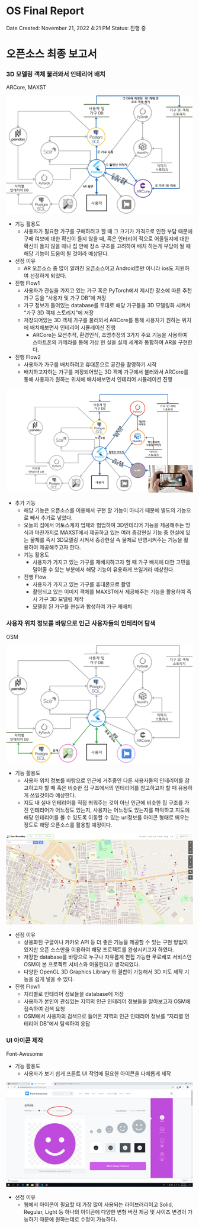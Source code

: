 # OS Final Report

Date Created: November 21, 2022 4:21 PM
Status: 진행 중

# 오픈소스 최종 보고서

### 3D 모델링 객체 불러와서 인테리어 배치

ARCore, MAXST

<img src="../Image_file/DFD1.jpeg">

- 기능 활용도
    - 사용자가 필요한 가구를 구매하려고 할 때 그 크기가 가격으로 인한 부담 때문에 구매 여보에 대한 확신이 들지 않을 때, 혹은 인터리어 적으로 어울릴지에 대한 확신이 들지 않을 때나 집 안에 장소 구조를 고려하여 배치 하는게 부담이 될 때 해당 기능이 도움이 될 것이라 예상된다.
- 선정 이유
    - AR 오픈소스 중 많이 알려진 오픈소스이고 Android뿐만 아니라 ios도 지원하여 선정하게 되었다.
- 진행 Flow1
    - 사용자가 관심을 가지고 있는 가구 혹은 PyTorch에서 제시한 장소에 따른 추천 가구 등을 “사용자 및 가구 DB”에 저장
    - 가구 정보가 들어있는 database를 토대로 해당 가구들을 3D 모델링화 시켜서  “가구 3D 객체 스토리지”에 저장
    - 저장되어있는 3D 객체 가구를 불러와서 ARCore를 통해 사용자가 원하는 위치에 배치해보면서 인테리어 시뮬레이션 진행
        - ARCore는 모션추적, 환경인식, 조명추정의 3가지 주요 기능을 사용하여 스마트폰의 카메라를 통해 가상 현
        실을 실제 세계와 통합하여 AR을 구현한다.
- 진행 Flow2
    - 사용자가 가구를 배치하려고 휴대폰으로 공간을 촬영하기 시작
    - 배치하고자하는 가구를 저장되어있는 3D 객체 가구에서 불러와서 ARCore를 통해 사용자가 원하는 위치에 배치해보면서 인테리어 시뮬레이션 진행

<img src="../Image_file/DFD2.jpeg">

- 추가 기능
    - 해당 기능은 오픈소스를 이용해서 구현 할 기능이 아니기 때문에 별도의 기능으로 빼서 추가로 넣었다.
    - 오늘의 집에서 어토스케치 업체와 협업하여 3D인테리어 기능을 제공해주는 방식과 마찬가지로 MAXST에서 제공하고 있는 여러 증강현실 기능 중 현실에 있는 물체를 즉시 3D모델링 시켜서 증강현실 속 물체로 반영시켜주는 기능을 활용하여 제공해주고자 한다.
    - 기능 활용도
        - 사용자가 가지고 있는 가구를 재배치하고자 할 때 가구 배치에 대한 고민을 덜어줄 수 있는 부분에서 해당 기능이 유용하게 쓰일거라 예상한다.
    - 진행 Flow
        - 사용자가 가지고 있는 가구를 휴대폰으로 촬영
        - 촬영되고 있는 이미지 객체를 MAXST에서 제공해주는 기능을 활용하여 즉시 가구 3D 모델링 제작
        - 모델링 된 가구를 현실과 합성하여 가구 재배치

### 사용자 위치 정보를 바탕으로 인근 사용자들의 인테리어 탐색

OSM

<img src="../Image_file/DFD3.jpeg">

- 기능 활용도
    - 사용자 위치 정보를 바탕으로 인근에 거주중인 다른 사용자들의 인테리어를 참고하고자 할 때 혹은 비슷한 집 구조에서의 인테리어를 참고하고자 할 때 유용하게 쓰일것이라 예상한다.
    - 지도 내 실내 인테리어를 직접 띄워주는 것이 아닌 인근에 비슷한 집 구조를 가진 인테리어가 어느정도 있는지, 사용자는 어느정도 있는지를 파악하고 지도에 해당 인테리어를 볼 수 있도록 이동할 수 있는 url정보를 아이콘 형태로 띄우는 정도로 해당 오픈소스를 활용할 예정이다.

<img src="../Image_file/OSM2.jpeg">

- 선정 이유
    - 상용화된 구글이나 카카오 API 등 더 좋은 기능을 제공할 수 있는 구현 방법이 있지만 오픈 소스만을 이용하여 해당 프로젝트를 완성시키고자 하였다.
    - 저장한 database를 바탕으로 누구나 자유롭게 편집 가능한 무료배포 서비스인 OSM이 본 프로젝트 서비스와 어울린다고 생각되었다.
    - 다양한 OpenGL 3D Graphics Library 와 결합이 가능해서 3D 지도 제작 기능을 쉽게 넣을 수 있다.
- 진행 Flow1
    - 지리별로 인테리어 정보들을 database에 저장
    - 사용자가 본인이 관심있는 지역의 인근 인테리어 정보들을 알아보고자 OSM에 접속하여 검색 요청
    - OSM에서 사용자의 검색으로 들어온 지역의 인근 인테리어 정보를 “지리별 인테리어 DB”에서 탐색하여 응답
    

### UI 아이콘 제작

Font-Awesome

- 기능 활용도
    - 사용자가 보기 쉽게 프론트 UI 작업에 필요한 아이콘을 다체롭게 제작

<img src="../Image_file/FontAwesome2.jpeg">

- 선정 이유
    - 웹에서 아이콘이 필요할 때 가장 많이 사용되는 라이브러리이고 Solid, Regular, Light 등 하나의 아이콘에 다양한 변형 버전 제공 및 사이즈 변경이 가능하기 때문에 원하는데로 수정이 가능하다.